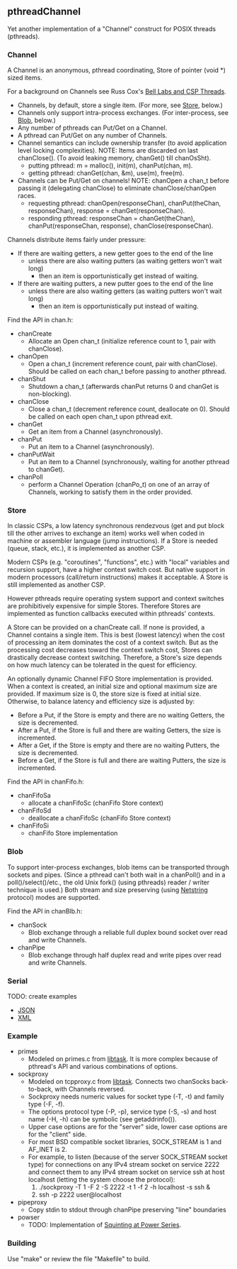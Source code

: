 ## pthreadChannel

Yet another implementation of a "Channel" construct for POSIX threads (pthreads).

### Channel

A Channel is an anonymous, pthread coordinating, Store of pointer (void *) sized items.

For a background on Channels see Russ Cox's [Bell Labs and CSP Threads](https://swtch.com/~rsc/thread/).

* Channels, by default, store a single item. (For more, see [Store](#store), below.)
* Channels only support intra-process exchanges. (For inter-process, see [Blob](#blob), below.)
* Any number of pthreads can Put/Get on a Channel.
* A pthread can Put/Get on any number of Channels.
* Channel semantics can include ownership transfer (to avoid application level locking complexities).
NOTE: Items are discarded on last chanClose(). (To avoid leaking memory, chanGet() till chanOsSht).
  * putting pthread: m = malloc(), init(m), chanPut(chan, m).
  * getting pthread: chanGet(chan, &m), use(m), free(m).
* Channels can be Put/Get on channels!
NOTE: chanOpen a chan_t before passing it (delegating chanClose) to eliminate chanClose/chanOpen races.
  * requesting pthread: chanOpen(responseChan), chanPut(theChan, responseChan), response = chanGet(responseChan).
  * responding pthread: responseChan = chanGet(theChan), chanPut(responseChan, response), chanClose(responseChan).

Channels distribute items fairly under pressure:
* If there are waiting getters, a new getter goes to the end of the line
  * unless there are also waiting putters (as waiting getters won't wait long)
    * then an item is opportunistically get instead of waiting.
* If there are waiting putters, a new putter goes to the end of the line
  * unless there are also waiting getters (as waiting putters won't wait long)
    * then an item is opportunistically put instead of waiting.

Find the API in chan.h:

* chanCreate
  * Allocate an Open chan_t (initialize reference count to 1, pair with chanClose).
* chanOpen
  * Open a chan_t (increment reference count, pair with chanClose). Should be called on each chan_t before passing to another pthread.
* chanShut
  * Shutdown a chan_t (afterwards chanPut returns 0 and chanGet is non-blocking).
* chanClose
  * Close a chan_t (decrement reference count, deallocate on 0). Should be called on each open chan_t upon pthread exit.
* chanGet
  * Get an item from a Channel (asynchronously).
* chanPut
  * Put an item to a Channel (asynchronously).
* chanPutWait
  * Put an item to a Channel (synchronously, waiting for another pthread to chanGet).
* chanPoll
  * perform a Channel Operation (chanPo_t) on one of an array of Channels, working to satisfy them in the order provided.

### Store

In classic CSPs, a low latency synchronous rendezvous (get and put block till the other arrives to exchange an item)
works well when coded in machine or assembler language (jump instructions).
If a Store is needed (queue, stack, etc.), it is implemented as another CSP.

Modern CSPs (e.g. "coroutines", "functions", etc.) with "local" variables and recursion support, have a higher context switch cost.
But native support in modern processors (call/return instructions) makes it acceptable.
A Store is still implemented as another CSP.

However pthreads require operating system support and context switches are prohibitively expensive for simple Stores.
Therefore Stores are implemented as function callbacks executed within pthreads' contexts.

A Store can be provided on a chanCreate call.
If none is provided, a Channel contains a single item.
This is best (lowest latency) when the cost of processing an item dominates the cost of a context switch.
But as the processing cost decreases toward the context switch cost, Stores can drastically decrease context switching.
Therefore, a Store's size depends on how much latency can be tolerated in the quest for efficiency.

An optionally dynamic Channel FIFO Store implementation is provided.
When a context is created, an initial size and optional maximum size are provided.
If maximum size is 0, the store size is fixed at initial size.
Otherwise, to balance latency and efficiency size is adjusted by:
* Before a Put, if the Store is empty and there are no waiting Getters, the size is decremented.
* After a Put, if the Store is full and there are waiting Getters, the size is incremented.
* After a Get, if the Store is empty and there are no waiting Putters, the size is decremented.
* Before a Get, if the Store is full and there are waiting Putters, the size is incremented.

Find the API in chanFifo.h:

* chanFifoSa
  * allocate a chanFifoSc (chanFifo Store context)
* chanFifoSd
  * deallocate a chanFifoSc (chanFifo Store context)
* chanFifoSi
  * chanFifo Store implementation

### Blob

To support inter-process exchanges, blob items can be transported through sockets and pipes.
(Since a pthread can't both wait in a chanPoll() and in a poll()/select()/etc., the old Unix fork() (using pthreads) reader / writer technique is used.)
Both stream and size preserving (using [Netstring](https://en.wikipedia.org/wiki/Netstring) protocol) modes are supported.

Find the API in chanBlb.h:

* chanSock
  * Blob exchange through a reliable full duplex bound socket over read and write Channels.
* chanPipe
  * Blob exchange through half duplex read and write pipes over read and write Channels.

### Serial

TODO: create examples

* [JSON](https://github.com/gdavidbutler/jsonTrivialCallbackParser)
* [XML](https://github.com/gdavidbutler/xmlTrivialCallbackParser)

### Example

* primes
  * Modeled on primes.c from [libtask](https://swtch.com/libtask/).
It is more complex because of pthread's API and various combinations of options.
* sockproxy
  * Modeled on tcpproxy.c from [libtask](https://swtch.com/libtask/).
Connects two chanSocks back-to-back, with Channels reversed.
  * Sockproxy needs numeric values for socket type (-T, -t) and family type (-F, -f).
  * The options protocol type (-P, -p), service type (-S, -s) and host name (-H, -h) can be symbolic (see getaddrinfo()).
  * Upper case options are for the "server" side, lower case options are for the "client" side.
  * For most BSD compatible socket libraries, SOCK_STREAM is 1 and AF_INET is 2.
  * For example, to listen (because of the server SOCK_STREAM socket type) for connections on any IPv4 stream socket on service 2222 and connect them to any IPv4 stream socket on service ssh at host localhost (letting the system choose the protocol):
    1. ./sockproxy -T 1 -F 2 -S 2222 -t 1 -f 2 -h localhost -s ssh &
    1. ssh -p 2222 user@localhost
* pipeproxy
  * Copy stdin to stdout through chanPipe preserving "line" boundaries
* powser
  * TODO: Implementation of [Squinting at Power Series](https://swtch.com/~rsc/thread/squint.pdf).

### Building

Use "make" or review the file "Makefile" to build.
